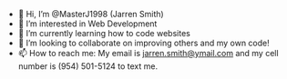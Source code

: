- 👋 Hi, I’m @MasterJ1998 (Jarren Smith)
- 👀 I’m interested in Web Development
- 🌱 I’m currently learning how to code websites
- 💞️ I’m looking to collaborate on improving others and my own code!
- 📫 How to reach me: My email is jarren.smith@ymail.com and my cell number is (954) 501-5124 to text me.


<!---
MasterJ1998/MasterJ1998 is a ✨ special ✨ repository because its `README.md` (this file) appears on your GitHub profile.
You can click the Preview link to take a look at your changes.
--->
